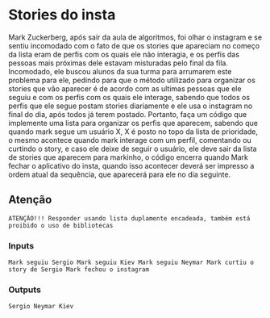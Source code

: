 # Stories do insta
Mark Zuckerberg, após sair da aula de algoritmos, foi olhar o instagram e se sentiu incomodado com o fato de que os stories que apareciam no começo da lista eram de perfis com os quais ele não interagia, e os perfis das pessoas mais próximas dele estavam misturadas pelo final da fila. Incomodado, ele buscou alunos da sua turma para arrumarem este problema para ele, pedindo para que o método utilizado para organizar os stories que vão aparecer é de acordo com as ultimas pessoas que ele seguiu e com os perfis com os quais ele interage, sabendo que todos os perfis que ele segue postam stories diariamente e ele usa o instagram no final do dia, após todos já terem postado. Portanto, faça um código que implemente uma lista para organizar os perfis que aparecem, sabendo que quando mark segue um usuário X, X é posto no topo da lista de prioridade, o mesmo acontece quando mark interage com um perfil, comentando ou curtindo o story, e caso ele deixe de seguir o usuário, ele deve sair da lista de stories que aparecem para markinho, o código encerra quando Mark fechar o aplicativo do insta, quando isso acontecer deverá ser impresso a ordem atual da sequência, que aparecerá para ele no dia seguinte.

## Atenção
```
ATENÇÃO!!! Responder usando lista duplamente encadeada, também está proibido o uso de bibliotecas
```

### Inputs
```
Mark seguiu Sergio Mark seguiu Kiev Mark seguiu Neymar Mark curtiu o story de Sergio Mark fechou o instagram
```

### Outputs
```
Sergio Neymar Kiev
```